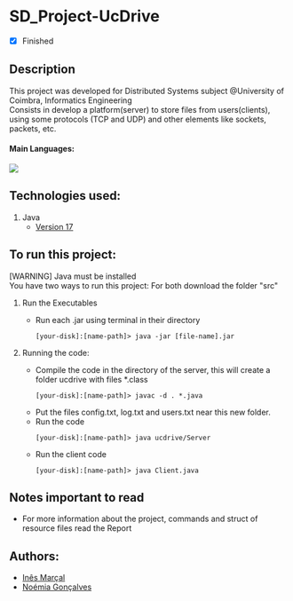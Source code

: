 # SD_Project-UcDrive
- [x] Finished

## Description
This project was developed for Distributed Systems subject @University of Coimbra, Informatics Engineering <br>
Consists in develop a platform(server) to store files from users(clients), using some protocols (TCP and UDP) and other elements like sockets, packets, etc.

#### Main Languages:
![](https://img.shields.io/badge/Java-333333?style=flat&logo=java&logoColor=FFFFFF) 

## Technologies used:
1. Java
    - [Version 17](https://www.oracle.com/java/technologies/downloads/) 

## To run this project:
[WARNING] Java must be installed<br>
You have two ways to run this project:
For both download the folder "src"
1. Run the Executables
    * Run each .jar using terminal in their directory
      ```shellscript
      [your-disk]:[name-path]> java -jar [file-name].jar
      ```

2. Running the code:
    * Compile the code in the directory of the server, this will create a folder ucdrive with files *.class 
      ```shellscript
      [your-disk]:[name-path]> javac -d . *.java
      ```
    * Put the files config.txt, log.txt and users.txt near this new folder.
    * Run the code
      ```shellscript
      [your-disk]:[name-path]> java ucdrive/Server
      ```
    * Run the client code
      ```shellscript
      [your-disk]:[name-path]> java Client.java
      ```
      

## Notes important to read
- For more information about the project, commands and struct of resource files read the Report

## Authors:
- [Inês Marçal](https://github.com/inesmarcal)
- [Noémia Gonçalves](https://github.com/nowaymia)
